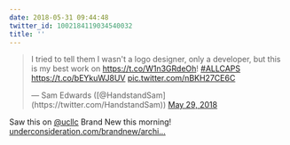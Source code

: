 ```yaml
---
date: 2018-05-31 09:44:48
twitter_id: 1002184119034540032
title: ''
---
```


<blockquote class="twitter-tweet"><p lang="en" dir="ltr">I tried to tell them I wasn&#39;t a logo designer, only a developer, but this is my best work on <a href="https://t.co/W1n3GRdeOh">https://t.co/W1n3GRdeOh</a>! <a href="https://twitter.com/hashtag/ALLCAPS?src=hash&amp;ref_src=twsrc%5Etfw">#ALLCAPS</a> <a href="https://t.co/bEYkuWJ8UV">https://t.co/bEYkuWJ8UV</a> <a href="https://t.co/nBKH27CE6C">pic.twitter.com/nBKH27CE6C</a></p>&mdash; Sam Edwards ([@HandstandSam](https://twitter.com/HandstandSam)) <a href="https://twitter.com/HandstandSam/status/1001256497257598976?ref_src=twsrc%5Etfw">May 29, 2018</a></blockquote>
<script async src="https://platform.twitter.com/widgets.js" charset="utf-8"></script>

Saw this on [@ucllc](https://twitter.com/ucllc) Brand New this morning! [underconsideration.com/brandnew/archi…](https://www.underconsideration.com/brandnew/archives/capitals_one.php)
